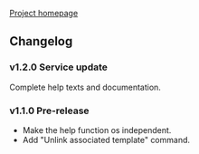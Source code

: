 [Project homepage](index)

## Changelog

### v1.2.0 Service update

Complete help texts and documentation.

### v1.1.0 Pre-release

- Make the help function os independent.
- Add "Unlink associated template" command.
